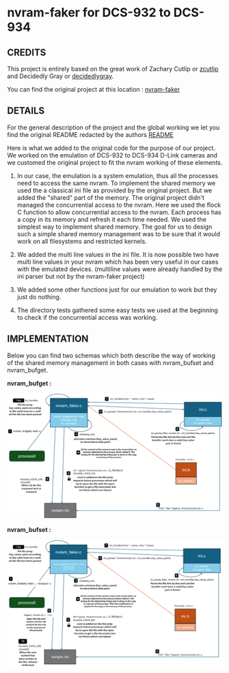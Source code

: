 nvram-faker for DCS-932 to DCS-934
===========


CREDITS
-------------------------
This project is entirely based on the great work of Zachary Cutlip or [zcutlip](https://github.com/zcutlip) and Decidedly Gray or [decidedlygray](https://github.com/decidedlygray).

You can find the original project at this location : [nvram-faker](https://github.com/zcutlip/nvram-faker)

DETAILS
-------------------------

For the general description of the project and the global working we let you find the original README redacted by the authors [README](https://github.com/zcutlip/nvram-faker/blob/master/README.md) 


Here is what we added to the original code for the purpose of our project.  
We worked on the emulation of DCS-932 to DCS-934 D-Link cameras and we customed the original project to fit the nvram working of these elements.   

1. In our case, the emulation is a system emulation, thus all the processes need to access the same nvram. To implement the shared memory we used the a classical ini file as provided by the original project. But we added the "shared" part of the memory. The original project didn't managed the concurrential access to the nvram. Here we used the flock C function to allow concurrential access to the nvram. Each process has a copy in its memory and refresh it each time needed. We used the simplest way to implement shared memory. The goal for us to design such a simple shared memory management was to be sure that it would work on all filesystems and restricted kernels.

2. We added the multi line values in the ini file. It is now possible two have multi line values in your nvram which has been very useful in our cases with the emulated devices. (multiline values were already handled by the ini parser but not by the nvram-faker project)

3. We added some other functions just for our emulation to work but they just do nothing. 

4. The directory tests gathered some easy tests we used at the beginning to check if the concurrential access was working. 


IMPLEMENTATION
-------------------------
Below you can find two schemas which both describe the way of working of the shared memory management in both cases with nvram_bufset and nvram_bufget. 

**nvram_bufget :** 
   
![nvram_bufget way of working](./pictures/github_nvram_schema_bufget.png)


**nvram_bufset :**  
  
![nvram_bufset way of working](./pictures/github_nvram_schema_bufset.png)
